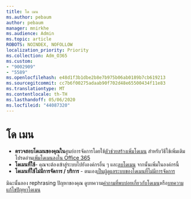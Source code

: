 ```yaml
---
title: โด เมน
ms.author: pebaum
author: pebaum
manager: mnirkhe
ms.audience: Admin
ms.topic: article
ROBOTS: NOINDEX, NOFOLLOW
localization_priority: Priority
ms.collection: Adm_O365
ms.custom:
- "9002909"
- "5589"
ms.openlocfilehash: e48d1f3b1dbe2b8e7b975b06ab0189b7cb619213
ms.sourcegitcommit: cc7b6f00275adaab90f702d48e65500434f11e83
ms.translationtype: MT
ms.contentlocale: th-TH
ms.lasthandoff: 05/06/2020
ms.locfileid: "44087320"
---
```

# <a name="domains"></a>โด เมน

- **ตรวจสอบโดเมนของคุณใน**ศูนย์การจัดการโดยใช้[ตัวช่วยสร้างเพิ่มโดเมน](https://portal.office.com/adminportal/home#/Domains/Wizard) สําหรับวิธีใช้เพิ่มเติม โปรดอ่าน[เพิ่มโดเมนลงใน Office 365](https://docs.microsoft.com/microsoft-365/admin/setup/add-domain?view=o365-worldwide)
- **โดเมนที่ใช้**- คุณจะต้องเข้าสู่ระบบไปยังองค์กรอื่น ๆ และ[ลบโดเมน](https://docs.microsoft.com/microsoft-365/admin/get-help-with-domains/remove-a-domain?view=o365-worldwide) จากนั้นเพิ่มในองค์กรนี้
- **โดเมนที่ใช้ไม่มีการจัดการ / บริการ** - ตนเอง[เป็นผู้ดูแลระบบของโดเมนที่ไม่มีการจัดการ](https://docs.microsoft.com/azure/active-directory/users-groups-roles/domains-admin-takeover)

มิฉะนั้นลอง rephrasing ปัญหาของคุณ ดูบทความ[คําถามที่พบบ่อยเกี่ยวกับโดเมน](https://docs.microsoft.com/microsoft-365/admin/setup/domains-faq?view=o365-worldwide)หรือ[บทความแก้ไขปัญหาโดเมน](https://docs.microsoft.com/microsoft-365/admin/get-help-with-domains/find-and-fix-issues?view=o365-worldwide)
